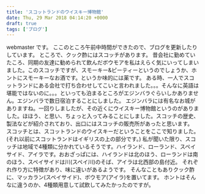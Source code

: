 ```yaml
---
title: 'スコットランドのウイスキー博物館'
date: Thu, 29 Mar 2018 04:14:20 +0000
draft: true
tags: ['ブログ']
---
```


webmaster です。 ここのところ午前中時間ができたので、ブログを更新したりしています。 ところで、クック酢にはスコッチがあります。 昔会社に勤めていたころ、同期の友達に勧められて飲んだボウモアを私はえらく気にいってしまいました。このスコッチですが、スモーキー&ピーティーというのでしょうか、ホントにスモーキーなお酒です。というか味的には薬です。 ある時、一人でスコットランドにある会社で打ち合わせしてこいと言われました。。。そんなに英語は堪能ではないのに。。。といっても泊まるところがエジンバラぐらいしかありません。エジンバラで数日宿泊することにしました。 エジンバラには有名なお城がありますね。一回りしましたが、その近くにウイスキー博物館というのがありました。ほほう、と思い、ちょっと入ってみることにしました。スコッチの歴史、製法などが紹介されており、出口にはスコッチの販売所があったと思います。 スコッチとは、スコットランドのウイスキーだということをここで知りました。(それ以前にスコットランドはイギリスの上の部分です。) 私が聞いた限り、スコッチは地域で4種類に分かれているそうです。ハイランド、ローランド、スペイサイド、アイラです。おおざっぱには、ハイランドは北のほう、ローランドは南のほう、スペイサイドは川(スペイ川)のそば、アイラは北西部の島付近。 それぞれ作り方に特徴があり、味に違いがあるようです。 そんなこともありクック酢に、マッカラン(スペイサイド)、ボウモア(アイラ)を置いてます。 ホントはそんなに違うのか、4種類用意して試飲してみたかったのですが。